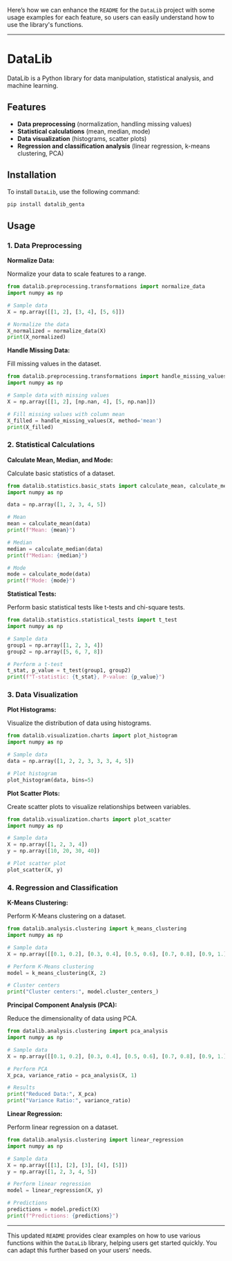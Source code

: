Here’s how we can enhance the `README` for the `DataLib` project with some usage examples for each feature, so users can easily understand how to use the library's functions.

---

# DataLib

DataLib is a Python library for data manipulation, statistical analysis, and machine learning.

## Features
- **Data preprocessing** (normalization, handling missing values)
- **Statistical calculations** (mean, median, mode)
- **Data visualization** (histograms, scatter plots)
- **Regression and classification analysis** (linear regression, k-means clustering, PCA)

## Installation

To install `DataLib`, use the following command:

```bash
pip install datalib_genta
```

## Usage

### 1. Data Preprocessing

**Normalize Data:**

Normalize your data to scale features to a range.

```python
from datalib.preprocessing.transformations import normalize_data
import numpy as np

# Sample data
X = np.array([[1, 2], [3, 4], [5, 6]])

# Normalize the data
X_normalized = normalize_data(X)
print(X_normalized)
```

**Handle Missing Data:**

Fill missing values in the dataset.

```python
from datalib.preprocessing.transformations import handle_missing_values
import numpy as np

# Sample data with missing values
X = np.array([[1, 2], [np.nan, 4], [5, np.nan]])

# Fill missing values with column mean
X_filled = handle_missing_values(X, method='mean')
print(X_filled)
```

### 2. Statistical Calculations

**Calculate Mean, Median, and Mode:**

Calculate basic statistics of a dataset.

```python
from datalib.statistics.basic_stats import calculate_mean, calculate_median, calculate_mode
import numpy as np

data = np.array([1, 2, 3, 4, 5])

# Mean
mean = calculate_mean(data)
print(f"Mean: {mean}")

# Median
median = calculate_median(data)
print(f"Median: {median}")

# Mode
mode = calculate_mode(data)
print(f"Mode: {mode}")
```

**Statistical Tests:**

Perform basic statistical tests like t-tests and chi-square tests.

```python
from datalib.statistics.statistical_tests import t_test
import numpy as np

# Sample data
group1 = np.array([1, 2, 3, 4])
group2 = np.array([5, 6, 7, 8])

# Perform a t-test
t_stat, p_value = t_test(group1, group2)
print(f"T-statistic: {t_stat}, P-value: {p_value}")
```

### 3. Data Visualization

**Plot Histograms:**

Visualize the distribution of data using histograms.

```python
from datalib.visualization.charts import plot_histogram
import numpy as np

# Sample data
data = np.array([1, 2, 2, 3, 3, 3, 4, 5])

# Plot histogram
plot_histogram(data, bins=5)
```

**Plot Scatter Plots:**

Create scatter plots to visualize relationships between variables.

```python
from datalib.visualization.charts import plot_scatter
import numpy as np

# Sample data
X = np.array([1, 2, 3, 4])
y = np.array([10, 20, 30, 40])

# Plot scatter plot
plot_scatter(X, y)
```

### 4. Regression and Classification

**K-Means Clustering:**

Perform K-Means clustering on a dataset.

```python
from datalib.analysis.clustering import k_means_clustering
import numpy as np

# Sample data
X = np.array([[0.1, 0.2], [0.3, 0.4], [0.5, 0.6], [0.7, 0.8], [0.9, 1.]])

# Perform K-Means clustering
model = k_means_clustering(X, 2)

# Cluster centers
print("Cluster centers:", model.cluster_centers_)
```

**Principal Component Analysis (PCA):**

Reduce the dimensionality of data using PCA.

```python
from datalib.analysis.clustering import pca_analysis
import numpy as np

# Sample data
X = np.array([[0.1, 0.2], [0.3, 0.4], [0.5, 0.6], [0.7, 0.8], [0.9, 1.]])

# Perform PCA
X_pca, variance_ratio = pca_analysis(X, 1)

# Results
print("Reduced Data:", X_pca)
print("Variance Ratio:", variance_ratio)
```

**Linear Regression:**

Perform linear regression on a dataset.

```python
from datalib.analysis.clustering import linear_regression
import numpy as np

# Sample data
X = np.array([[1], [2], [3], [4], [5]])
y = np.array([1, 2, 3, 4, 5])

# Perform linear regression
model = linear_regression(X, y)

# Predictions
predictions = model.predict(X)
print(f"Predictions: {predictions}")
```

---

This updated `README` provides clear examples on how to use various functions within the `DataLib` library, helping users get started quickly. You can adapt this further based on your users' needs.